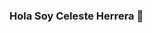 ### Hola Soy Celeste Herrera :strawberry:

<!--
**DianaCelesteHerrera/DianaCelesteHerrera** is a ✨ _special_ ✨ repository because its `README.md` (this file) appears on your GitHub profile.

[![Linkedin](https://img.shields.io/badge/-LinkedIn-blue?style=flat&logo=Linkedin&logoColor=white)](https://www.linkedin.com/in/celeste-herrera-hg/)
[<img src="https://img.shields.io/github/followers/LeandraOliveiraS?label=follow&style=social" height="22" title="Follow me" />](https://github.com/LeandraOliveiraS) 
[![Instagram](https://img.shields.io/badge/-Instagram-c13584?style=flat&labelColor=c13584&logo=instagram&logoColor=white)](https://www.instagram.com/_leandra.oliveiras)
[![Gmail](https://img.shields.io/badge/-Gmail-c14438?style=flat&logo=Gmail&logoColor=white)](mailto:leandra.silva@ccc.ufcg.edu.br)
